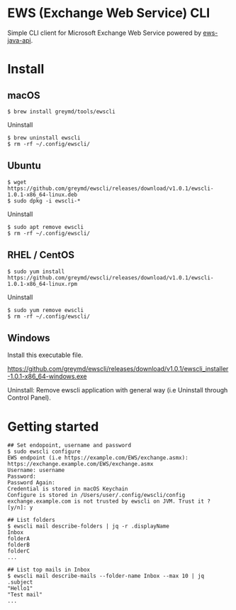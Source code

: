 # EWS (Exchange Web Service) CLI

Simple CLI client for Microsoft Exchange Web Service powered by [ews-java-api](https://github.com/OfficeDev/ews-java-api).

# Install

## macOS

```
$ brew install greymd/tools/ewscli
```

Uninstall

```
$ brew uninstall ewscli
$ rm -rf ~/.config/ewscli/
```

## Ubuntu

```
$ wget https://github.com/greymd/ewscli/releases/download/v1.0.1/ewscli-1.0.1-x86_64-linux.deb
$ sudo dpkg -i ewscli-*
```

Uninstall

```
$ sudo apt remove ewscli
$ rm -rf ~/.config/ewscli/
```

## RHEL / CentOS

```
$ sudo yum install https://github.com/greymd/ewscli/releases/download/v1.0.1/ewscli-1.0.1-x86_64-linux.rpm
```

Uninstall

```
$ sudo yum remove ewscli
$ rm -rf ~/.config/ewscli/
```

## Windows

Install this executable file.

https://github.com/greymd/ewscli/releases/download/v1.0.1/ewscli_installer-1.0.1-x86_64-windows.exe

Uninstall:
Remove ewscli application with general way (i.e Uninstall through Control Panel).

# Getting started

```
## Set endopoint, username and password
$ sudo ewscli configure
EWS endpoint (i.e https://example.com/EWS/exchange.asmx): https://exchange.example.com/EWS/exchange.asmx
Username: username
Password:
Password Again:
Credential is stored in macOS Keychain
Configure is stored in /Users/user/.config/ewscli/config
exchange.example.com is not trusted by ewscli on JVM. Trust it ? [y/n]: y

## List folders
$ ewscli mail describe-folders | jq -r .displayName
Inbox
folderA
folderB
folderC
...

## List top mails in Inbox
$ ewscli mail describe-mails --folder-name Inbox --max 10 | jq .subject
"Hello1"
"Test mail"
...
```
